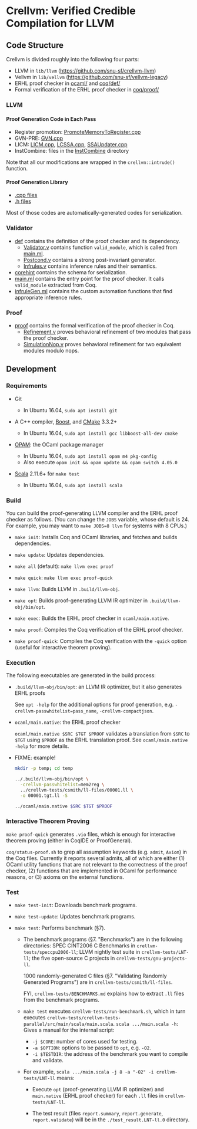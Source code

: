 # Crellvm: Verified Credible Compilation for LLVM


## Code Structure

Crellvm is divided roughly into the following four parts:

- LLVM in `lib/llvm` (https://github.com/snu-sf/crellvm-llvm)
- Vellvm in `lib/vellvm` (https://github.com/snu-sf/vellvm-legacy)
- ERHL proof checker in [ocaml/](ocaml/) and [coq/def/](coq/def/)
- Formal verification of the ERHL proof checker in [coq/proof/](coq/proof/)


### LLVM

#### Proof Generation Code in Each Pass

- Register promotion: [PromoteMemoryToRegister.cpp](https://github.com/snu-sf/crellvm-llvm/blob/master/lib/Transforms/Utils/PromoteMemoryToRegister.cpp)
- GVN-PRE: [GVN.cpp](https://github.com/snu-sf/crellvm-llvm/blob/master/lib/Transforms/Scalar/GVN.cpp)
- LICM: [LICM.cpp](https://github.com/snu-sf/crellvm-llvm/blob/master/lib/Transforms/Scalar/LICM.cpp), [LCSSA.cpp](https://github.com/snu-sf/crellvm-llvm/blob/master/lib/Transforms/Utils/LCSSA.cpp), [SSAUpdater.cpp](https://github.com/snu-sf/crellvm-llvm/blob/master/lib/Transforms/Utils/SSAUpdater.cpp)
- InstCombine: files in the [InstCombine](https://github.com/snu-sf/crellvm-llvm/blob/master/lib/Transforms/InstCombine) directory

Note that all our modifications are wrapped in the `crellvm::intrude()` function.

#### Proof Generation Library

- [.cpp files](https://github.com/snu-sf/crellvm-llvm/blob/master/lib/Crellvm)
- [.h files](https://github.com/snu-sf/crellvm-llvm/blob/master/include/llvm/Crellvm)

Most of those codes are automatically-generated codes for serialization.


### Validator

- [def](coq/def) contains the definition of the proof checker and its dependency.
    + [Validator.v](coq/def/Validator.v) contains function `valid_module`, which is called from [main.ml](ocaml/main.ml).
    + [Postcond.v](coq/def/Postcond.v) contains a strong post-invariant generator.
    + [Infrules.v](coq/def/Infrules.v) contains inference rules and their semantics.
- [corehint](ocaml/corehint/) contains the schema for serialization.
- [main.ml](ocaml/main.ml) contains the entry point for the proof checker.  It calls `valid_module` extracted from Coq.
- [infruleGen.ml](ocaml/infruleGen.ml) contains the custom automation functions that find appropriate inference rules.


### Proof

- [proof](coq/proof) contains the formal verification of the proof checker in Coq.
  + [Refinement.v](coq/proof/Refinement.v) proves behavioral refinement of two modules that pass the proof checker.
  + [SimulationNop.v](coq/proof/SimulationNop.v) proves behavioral refinement for two equivalent modules modulo nops.



## Development

### Requirements

- Git
    + In Ubuntu 16.04, `sudo apt install git`

- A C++ compiler, [Boost](http://www.boost.org/users/history/version_1_59_0.html), and [CMake](https://cmake.org/) 3.3.2+
    + In Ubuntu 16.04, `sudo apt install gcc libboost-all-dev cmake`

- [OPAM](http://opam.ocamlpro.com/): the OCaml package manager
    + In Ubuntu 16.04, `sudo apt install opam m4 pkg-config`
    + Also execute `opam init && opam update && opam switch 4.05.0`

- [Scala](https://www.scala-lang.org/) 2.11.6+ for `make test`
    + In Ubuntu 16.04, `sudo apt install scala`


### Build

You can build the proof-generating LLVM compiler and the ERHL proof checker as follows.  (You can
change the `JOBS` variable, whose default is 24.  For example, you may want to `make JOBS=8 llvm`
for systems with 8 CPUs.)

- `make init`: Installs Coq and OCaml libraries, and fetches and builds dependencies.

- `make update`: Updates dependencies.

- `make all` (default): `make llvm exec proof`

- `make quick`: `make llvm exec proof-quick`

- `make llvm`: Builds LLVM in `.build/llvm-obj`.

- `make opt`: Builds proof-generating LLVM IR optimizer in `.build/llvm-obj/bin/opt`.

- `make exec`: Builds the ERHL proof checker in `ocaml/main.native`.

- `make proof`: Compiles the Coq verification of the ERHL proof checker.

- `make proof-quick`: Compiles the Coq verification with the `-quick` option (useful for interactive
  theorem proving).


### Execution

The following executables are generated in the build process:

- `.build/llvm-obj/bin/opt`: an LLVM IR optimizer, but it also generates ERHL proofs

  See `opt -help` for the additional options for proof generation,
  e.g. `-crellvm-passwhitelist=pass_name`, `-crellvm-compactjson`.

- `ocaml/main.native`: the ERHL proof checker

  `ocaml/main.native $SRC $TGT $PROOF` validates a translation from `$SRC` to `$TGT` using `$PROOF`
  as the ERHL translation proof. See `ocaml/main.native -help` for more details.

- FIXME: example!

  ```sh
  mkdir -p temp; cd temp

  ../.build/llvm-obj/bin/opt \
    -crellvm-passwhitelist=mem2reg \
    ../crellvm-tests/csmith/ll-files/00001.ll \
    -o 00001.tgt.ll -S

  ../ocaml/main.native $SRC $TGT $PROOF
  ```


### Interactive Theorem Proving

`make proof-quick` generates `.vio` files, which is enough for interactive theorem proving (either
in CoqIDE or ProofGeneral).

`coq/status-proof.sh` to grep all assumption keywords (e.g. `admit`, `Axiom`) in the Coq files.
Currently it reports several admits, all of which are either (1) OCaml utility functions that are
not relevant to the correctness of the proof checker, (2) functions that are implemented in OCaml
for performance reasons, or (3) axioms on the external functions.


### Test

- `make test-init`: Downloads benchmark programs.

- `make test-update`: Updates benchmark programs.

- `make test`: Performs benchmark (§7).

    + The benchmark programs (§7. "Benchmarks") are in the following directories: SPEC CINT2006 C
      Benchmarks in `crellvm-tests/speccpu2006-ll`; LLVM nightly test suite in
      `crellvm-tests/LNT-ll`; the five open-source C projects in `crellvm-tests/gnu-projects-ll`.
    
      1000 randomly-generated C files (§7. "Validating Randomly Generated Programs") are in
      `crellvm-tests/csmith/ll-files`.
    
      FYI, `crellvm-tests/BENCHMARKS.md` explains how to extract `.ll` files from the benchmark
      programs.

    + `make test` executes `crellvm-tests/run-benchmark.sh`, which in turn executes
      `crellvm-tests/crellvm-tests-parallel/src/main/scala/main.scala`. `scala .../main.scala -h`:
      Gives a manual for the internal script:

        * `-j $CORE`: number of cores used for testing.
        * `-a $OPTION`: options to be passed to `opt`, e.g. `-O2`.
        * `-i $TESTDIR`: the address of the benchmark you want to compile and validate.

    + For example, `scala .../main.scala -j 8 -a "-O2" -i crellvm-tests/LNT-ll` means:

        * Execute `opt` (proof-generating LLVM IR optimizer) and `main.native` (ERHL proof checker)
          for each `.ll` files in `crellvm-tests/LNT-ll`.

        * The test result (files `report.summary`, `report.generate`, `report.validate`) will be in
          the `./test_result.LNT-ll.0` directory.
